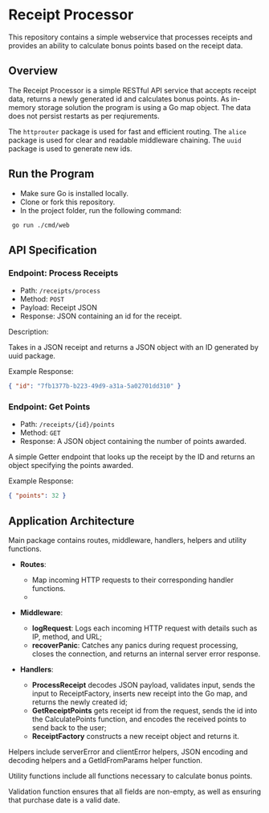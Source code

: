 # Receipt Processor

This repository contains a simple webservice that processes receipts and provides an ability to calculate bonus points based on the receipt data.

## Overview

The Receipt Processor is a simple RESTful API service that accepts receipt data, returns a newly generated id and calculates bonus points.
As in-memory storage solution the program is using a Go map object. The data does not persist restarts as per reqiurements.

The `httprouter` package is used for fast and efficient routing.
The `alice` package is used for clear and readable middleware chaining.
The `uuid` package is used to generate new ids.

## Run the Program

- Make sure Go is installed locally.
- Clone or fork this repository.
- In the project folder, run the following command:

```sh
 go run ./cmd/web
```

## API Specification

### Endpoint: Process Receipts

- Path: `/receipts/process`
- Method: `POST`
- Payload: Receipt JSON
- Response: JSON containing an id for the receipt.

Description:

Takes in a JSON receipt and returns a JSON object with an ID generated by uuid package.

Example Response:

```json
{ "id": "7fb1377b-b223-49d9-a31a-5a02701dd310" }
```

### Endpoint: Get Points

- Path: `/receipts/{id}/points`
- Method: `GET`
- Response: A JSON object containing the number of points awarded.

A simple Getter endpoint that looks up the receipt by the ID and returns an object specifying the points awarded.

Example Response:

```json
{ "points": 32 }
```

## Application Architecture

Main package contains routes, middleware, handlers, helpers and utility functions.

- **Routes**:
  - Map incoming HTTP requests to their corresponding handler functions.
  -
- **Middleware**:

  - **logRequest**: Logs each incoming HTTP request with details such as IP, method, and URL;
  - **recoverPanic**: Catches any panics during request processing, closes the connection, and returns an internal server error response.

- **Handlers**:
  - **ProcessReceipt** decodes JSON payload, validates input, sends the input to ReceiptFactory, inserts new receipt into the Go map, and returns the newly created id;
  - **GetReceiptPoints** gets receipt id from the request, sends the id into the CalculatePoints function, and encodes the received points to send back to the user;
  - **ReceiptFactory** constructs a new receipt object and returns it.

Helpers include serverError and clientError helpers, JSON encoding and decoding helpers and a GetIdFromParams helper function.

Utility functions include all functions necessary to calculate bonus points.

Validation function ensures that all fields are non-empty, as well as ensuring that purchase date is a valid date.
